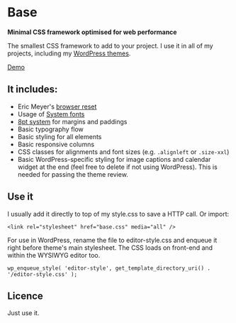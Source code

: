 # Base
**Minimal CSS framework optimised for web performance**


The smallest CSS framework to add to your project. 
I use it in all of my projects, including my [WordPress themes](https://themeforest.net/user/darinka?ref=Darinka).

[Demo](http://designagent.sk/base/)

## It includes:
* Eric Meyer's [browser reset](http://meyerweb.com/eric/thoughts/2011/01/03/reset-revisited/)
* Usage of [System fonts](https://www.smashingmagazine.com/2015/11/using-system-ui-fonts-practical-guide/)
* [8pt system](https://medium.com/built-to-adapt/intro-to-the-8-point-grid-system-d2573cde8632#.5z3n0fc3v) for margins and paddings
* Basic typography flow
* Basic styling for all elements
* Basic responsive columns
* CSS classes for alignments and font sizes (e.g. `.alignleft` or `.size-xxl`)
* Basic WordPress-specific styling for image captions and calendar widget at the end (feel free to delete if not using WordPress). This is needed for passing the theme review.

## Use it
I usually add it directly to top of my style.css to save a HTTP call. Or import:

```
<link rel="stylesheet" href="base.css" media="all" />  
```

For use in WordPress, rename the file to editor-style.css and enqueue it right before theme's main stylesheet. The CSS loads on front-end and within the WYSIWYG editor too.

```
wp_enqueue_style( 'editor-style', get_template_directory_uri() . '/editor-style.css' );
```

## Licence
Just use it.
